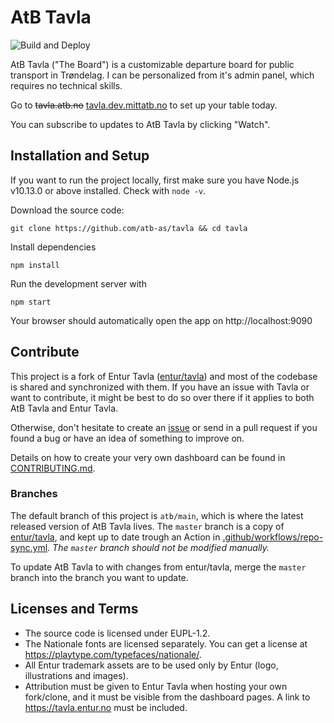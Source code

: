# AtB Tavla

![Build and Deploy](https://github.com/AtB-AS/tavla/workflows/Build%20and%20Deploy/badge.svg)


AtB Tavla ("The Board") is a customizable departure board for public transport in Trøndelag. I can be personalized from it's admin panel, which requires no technical skills.

Go to ~~tavla.atb.no~~ [tavla.dev.mittatb.no](https://tavla.dev.mittatb.no/) to set up your table today.

You can subscribe to updates to AtB Tavla by clicking "Watch".

## Installation and Setup

If you want to run the project locally, first make sure you have Node.js v10.13.0 or above installed. Check with `node -v`.

Download the source code:

```
git clone https://github.com/atb-as/tavla && cd tavla
```

Install dependencies
```
npm install
```

Run the development server with
```
npm start
```

Your browser should automatically open the app on http://localhost:9090

## Contribute

This project is a fork of Entur Tavla ([entur/tavla](https://github.com/entur/tavla)) and most of the codebase is shared and synchronized with them. If you have an issue with Tavla or want to contribute, it might be best to do so over there if it applies to both AtB Tavla and Entur Tavla.

Otherwise, don't hesitate to create an [issue](https://github.com/atb-as/tavla/issues/new) or send in a pull request if you found a bug or have an idea of something to improve on. 

Details on how to create your very own dashboard can be found in [CONTRIBUTING.md](/CONTRIBUTING.md).

### Branches

The default branch of this project is `atb/main`, which is where the latest released version of AtB Tavla lives. The `master` branch is a copy of [entur/tavla](https://github.com/entur/tavla), and kept up to date trough an Action in [.github/workflows/repo-sync.yml](.github/workflows/repo-sync.yml). _The `master` branch should not be modified manually._

To update AtB Tavla to with changes from entur/tavla, merge the `master` branch into the branch you want to update.

## Licenses and Terms

* The source code is licensed under EUPL-1.2.
* The Nationale fonts are licensed separately. You can get a license at https://playtype.com/typefaces/nationale/.
* All Entur trademark assets are to be used only by Entur (logo, illustrations and images).
* Attribution must be given to Entur Tavla when hosting your own fork/clone, and it must be visible from the dashboard pages. A link to https://tavla.entur.no must be included.
